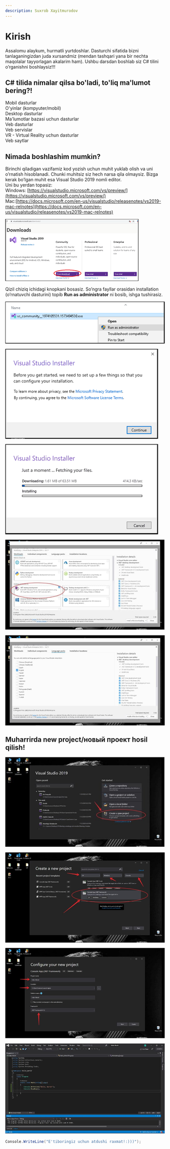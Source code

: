 ```yaml
---
description: Suxrob Xayitmurodov
---
```


# Kirish

Assalomu alaykum, hurmatli yurtdoshlar. Dasturchi sifatida bizni tanlaganingizdan juda xursandmiz \(mendan tashqari yana bir nechta maqolalar tayyorlagan akalarim ham\). Ushbu darsdan boshlab siz C\# tilini o’rganishni boshlaysiz!!!

## C\# tilida nimalar qilsa bo'ladi, to'liq ma'lumot bering?!

Mobil dasturlar  
O'yinlar \(kompyuter/mobil\)  
Desktop dasturlar  
Ma'lumotlar bazasi uchun dasturlar  
Veb dasturlar  
Veb servislar  
VR - Virtual Reality uchun dasturlar  
Veb saytlar

## Nimada boshlashim mumkin?

Birinchi qiladigan vazifamiz kod yozish uchun muhit yuklab olish va uni o’rnatish hisoblanadi. Chunki muhitsiz siz hech narsa qila olmaysiz. Bizga kerak bo’lgan muhit esa Visual Studio 2019 nomli editor.  
Uni bu yerdan topasiz:  
Windows: [https://visualstudio.microsoft.com/vs/preview/](https://visualstudio.microsoft.com/vs/preview/)  
Mac:[https://docs.microsoft.com/en-us/visualstudio/releasenotes/vs2019-mac-relnotes](https://docs.microsoft.com/en-us/visualstudio/releasenotes/vs2019-mac-relnotes)

![](../../../.gitbook/assets/image%20%2829%29%20%281%29%20%281%29%20%281%29%20%281%29.png)

Qizil chiziq ichidagi knopkani bosasiz. So’ngra fayllar orasidan installation \(o’rnatuvchi dasturini\) topib **Run as administrator** ni bosib, ishga tushirasiz.

![](../../../.gitbook/assets/start-visual-studio-2019-installation.png)

![Litsenziya shartlarini qabul qilasiz](../../../.gitbook/assets/visual-studio-2019-license-agreement.png)

![Va o&apos;rnatishni boshlaydi...](../../../.gitbook/assets/downloading-visual-studio-2019.png)

![So&#x2019;ngra biz .NET Desktop Development ni tanlaymiz va to&#x2019;liq o&#x2019;rnatamiz.](../../../.gitbook/assets/photo_2020-11-11_19-43-56.jpg)

![Yuqoridagi rasmda esa siz o&#x2019;zingizga mos bo&#x2019;lgan tilni tanlashingiz mumkin. Menda Ingliz tili!](../../../.gitbook/assets/photo_2020-11-11_19-45-31.jpg)

## Muharrirda new project/новый проект hosil qilish!

![Qizil rangli chiziq ichidagi knopkani bosasiz. So&#x2019;ng belgilangan tartibda sozlamalarni to&#x2019;g&#x2019;irlab chiqasiz.](../../../.gitbook/assets/photo_2020-11-11_19-49-04.jpg)

![Shundan so&#x2019;ng Next ni bosamiz va quyidagicha natija ekranga uzatiladi:](../../../.gitbook/assets/photo_2020-11-11_19-49-05.jpg)

![Birinchi strelka yaratmoqchi bo&#x2019;lgan faylingizning nomi hisoblanadi, buni xohlagancha nomlashingiz mumkin. Ikkinchi strelkada esa faylingizni kompyuterning qaysi fayl ichiga joylayotganini ko&#x2019;rsatgan. Uchinchi strelkada esa .NET Frameworkining oxirgi versiyasi ko&#x2019;rsatilgan. Rasmda ko&#x2019;rsatilgan versiyasi esa oxirgi versiya hisoblanadi va men ham aynan ushbu versiyasini ishlatishni maslahat beraman. Chunki avvalgi versiyalariga qaraganda ko&#x2019;proq imkoniyatlariga ega.](../../../.gitbook/assets/photo_2020-11-11_19-49-06.jpg)

![Ana endi Visual Studio 2019 to&#x2019;liq o&#x2019;rnatildi va ko&#x2019;rib turganingizdek ishlayapti!](../../../.gitbook/assets/photo_2020-11-11_19-49-07.jpg)

```csharp
Console.WriteLine("E'tiboringiz uchun atdushi raxmat!:)))");
```

